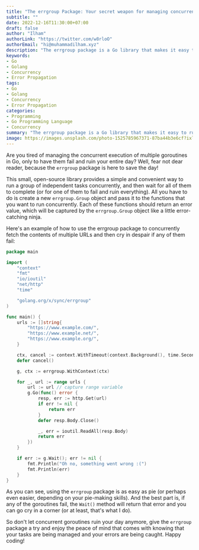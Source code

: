 ```yaml
---
title: "The errgroup Package: Your secret weapon for managing concurrent goroutines in Go"
subtitle: ""
date: 2022-12-16T11:30:00+07:00
draft: false
author: "Ilham"
authorLink: "https://twitter.com/w8rloO"
authorEmail: "hi@muhammadilham.xyz"
description: "The errgroup package is a Go library that makes it easy to run a bunch of tasks concurrently and then cry in despair if any of them fail. So don't let concurrent tasks ruin your day anymore, give the errgroup package a try and enjoy the peace of mind that comes with knowing that your tasks are being managed and your errors are being caught."
keywords:
- Go
- Golang
- Concurrency
- Error Propagation
tags:
- Go
- Golang
- Concurrency
- Error Propagation
categories:
- Programming
- Go Programming Language
- Concurrency
summary: "The errgroup package is a Go library that makes it easy to run a bunch of tasks concurrently and then cry in despair if any of them fail. So don't let concurrent tasks ruin your day anymore, give the errgroup package a try and enjoy the peace of mind that comes with knowing that your tasks are being managed and your errors are being caught."
image: https://images.unsplash.com/photo-1525785967371-87ba44b3e6cf?ixlib=rb-4.0.3&ixid=MnwxMjA3fDB8MHxwaG90by1wYWdlfHx8fGVufDB8fHx8&auto=format&fit=crop&w=1473&q=80
---
```

Are you tired of managing the concurrent execution of multiple goroutines in Go, only to have them fail and ruin your entire day? Well, fear not dear reader, because the `errgroup` package is here to save the day!

This small, open-source library provides a simple and convenient way to run a group of independent tasks concurrently, and then wait for all of them to complete (or for one of them to fail and ruin everything). All you have to do is create a new `errgroup.Group` object and pass it to the functions that you want to run concurrently. Each of these functions should return an error value, which will be captured by the `errgroup.Group` object like a little error-catching ninja.

Here's an example of how to use the errgroup package to concurrently fetch the contents of multiple URLs and then cry in despair if any of them fail:

```go
package main

import (
	"context"
	"fmt"
	"io/ioutil"
	"net/http"
	"time"

	"golang.org/x/sync/errgroup"
)

func main() {
	urls := []string{
		"https://www.example.com/",
		"https://www.example.net/",
		"https://www.example.org/",
	}

	ctx, cancel := context.WithTimeout(context.Background(), time.Second*10)
	defer cancel()

	g, ctx := errgroup.WithContext(ctx)

	for _, url := range urls {
		url := url // capture range variable
		g.Go(func() error {
			resp, err := http.Get(url)
			if err != nil {
				return err
			}
			defer resp.Body.Close()

			_, err = ioutil.ReadAll(resp.Body)
			return err
		})
	}

	if err := g.Wait(); err != nil {
		fmt.Println("Oh no, something went wrong :(")
		fmt.Println(err)
	}
}

```

As you can see, using the `errgroup` package is as easy as pie (or perhaps even easier, depending on your pie-making skills). And the best part is, if any of the goroutines fail, the `Wait()` method will return that error and you can go cry in a corner (or at least, that's what I do).

So don't let concurrent goroutines ruin your day anymore, give the `errgroup` package a try and enjoy the peace of mind that comes with knowing that your tasks are being managed and your errors are being caught. Happy coding!
